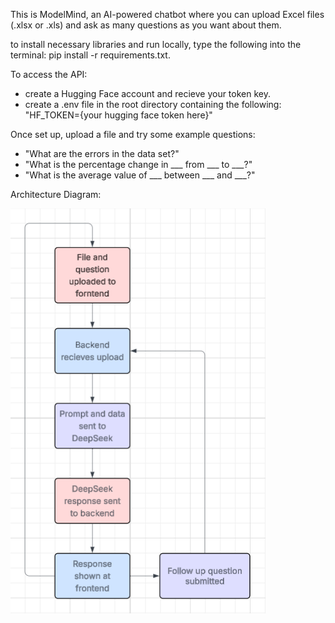 This is ModelMind, an AI-powered chatbot where you can upload Excel files (.xlsx or .xls) and ask as many questions as you want about them.

to install necessary libraries and run locally, type the following into the terminal: pip install -r requirements.txt.

To access the API:

- create a Hugging Face account and recieve your token key.
- create a .env file in the root directory containing the following: "HF_TOKEN={your hugging face token here}"

Once set up, upload a file and try some example questions:

- "What are the errors in the data set?"
- "What is the percentage change in ___ from ___ to ___?"
- "What is the average value of ___ between ___ and ___?" 

Architecture Diagram:

![image](image.png)
